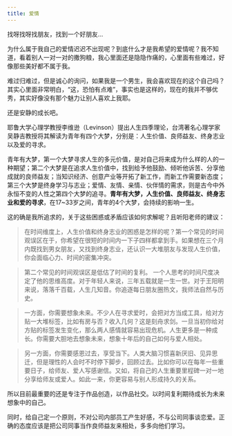 ```yaml
---
title: 爱情
---
```


找呀找呀找朋友，找到一个好朋友...

为什么属于我自己的爱情迟迟不出现呢？到底什么才是我希望的爱情呢？我不知道，看着别人一对一对的撒狗粮，我心里面还是隐隐作痛的，心里面有些难过，好像那些美好都不属于我。

难过归难过，但是诚心的询问，如果我是一个男生，我会喜欢现在的这个自己吗？其实心里面非常明白，“这，恐怕有点难”，事实也是这样的，现在的我并不够优秀，其实好像没有那个魅力让别人喜欢上我耶。

还是安静的成长吧。

耶鲁大学心理学教授李维逊（Levinson）提出人生四季理论，台湾著名心理学家吴静吉教授将其解读为青年有四个大梦，分别是：人生价值、良师益友、终身志业以及爱的寻求。

青年有大梦，第一个大梦寻求人生的多元价值，是对自己将来成为什么样的人的一种期望；第二个大梦是在追求人生价值中，找到给予他鼓励、倾听他诉苦、分享他成就的良师益友；当知识经济、创意产业等开拓了新工作，而新工作需要新态度；第三个大梦是终身学习与志业；爱情、友情、亲情、伙伴情的需求，则是古今中外永恒不变的人性之第四个大梦的追寻。**青年有大梦，人生价值、良师益友、终身志业和爱的寻求**，在17~33岁之间，青年的4个大梦，会持续的影响一生。

这的确是我所追求的，关于这些困惑或矛盾应该如何求解呢？且听阳老师的建议：

> 在时间维度上，人生价值和终身志业的困惑是怎样的呢？第一个常见的时间观误区在于，你希望在很短的时间内一下子四样都拿到手。如果想在三个月内既找到男女朋友，又找到终身志业，还认识一大堆朋友与发现人生价值，你会面临心力、时间的密集冲突。

> 第二个常见的时间观误区是低估了时间的复利。 一个人思考的时间尺度决定了他的思维高度。对于年轻人来说，三年五载就是一生一世。对于王阳明来说，落落千百载，人生几知音。你追逐每日朋友圈热文，我师法自然与历史。

> 一方面，你需要想象未来。不少人在寻求爱时，会把对方当成工具，给对方贴一大堆标签，比如有房与否？收入几何？这是刻舟求剑。一旦当初你给对方贴的标签发生变化，那么两人感情就容易出现危机。人生更多是一种成长。你需要大胆地去想象未来，想象十年后的自己如何与爱人相处。

> 另一方面，你需要感恩过去，享受当下。人类大脑习惯喜新厌旧、见异思迁，但是理性的人会时不时停下脚步，回顾过去。比如你可以在每年一些重要日子，给师友、爱人写感谢信。又如，将自己的人生重要里程碑一对一地分享给师友或爱人。如此一来，你更容易与别人形成持久的关系。

所以目前最重要的还是专注于作品创造，以作品社交。以时间复利期待成长为未来想象中的自己。

同时，给自己定一个原则，不对公司内部员工产生好感，不与公司同事谈恋爱。正确的态度应该是把公司同事当作良师益友来相处，多多向他们学习。


